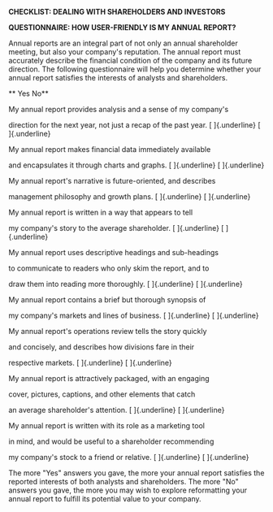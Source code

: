 **CHECKLIST: DEALING WITH SHAREHOLDERS AND INVESTORS**

**QUESTIONNAIRE: HOW USER-FRIENDLY IS MY ANNUAL REPORT?**

Annual reports are an integral part of not only an annual shareholder
meeting, but also your company's reputation. The annual report must
accurately describe the financial condition of the company and its
future direction. The following questionnaire will help you determine
whether your annual report satisfies the interests of analysts and
shareholders.

** Yes No**

My annual report provides analysis and a sense of my company\'s

direction for the next year, not just a recap of the past year. [
]{.underline} [ ]{.underline}

My annual report makes financial data immediately available

and encapsulates it through charts and graphs. [ ]{.underline} [
]{.underline}

My annual report\'s narrative is future-oriented, and describes

management philosophy and growth plans. [ ]{.underline} [ ]{.underline}

My annual report is written in a way that appears to tell

my company\'s story to the average shareholder. [ ]{.underline} [
]{.underline}

My annual report uses descriptive headings and sub-headings

to communicate to readers who only skim the report, and to

draw them into reading more thoroughly. [ ]{.underline} [ ]{.underline}

My annual report contains a brief but thorough synopsis of

my company\'s markets and lines of business. [ ]{.underline} [
]{.underline}

My annual report\'s operations review tells the story quickly

and concisely, and describes how divisions fare in their

respective markets. [ ]{.underline} [ ]{.underline}

My annual report is attractively packaged, with an engaging

cover, pictures, captions, and other elements that catch

an average shareholder\'s attention. [ ]{.underline} [ ]{.underline}

My annual report is written with its role as a marketing tool

in mind, and would be useful to a shareholder recommending

my company\'s stock to a friend or relative. [ ]{.underline} [
]{.underline}

The more \"Yes\" answers you gave, the more your annual report satisfies
the reported interests of both analysts and shareholders. The more
\"No\" answers you gave, the more you may wish to explore reformatting
your annual report to fulfill its potential value to your company.
